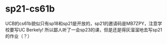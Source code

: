 # sp21-cs61b
UCB的cs61b貌似只有sp18和sp21是开放的，sp21的邀请码是MB7ZPY，注意学校要写UC Berkely!
所以鄙人听了一会sp23的课，但是还是得灰溜溜地去写sp21的作业（？）
